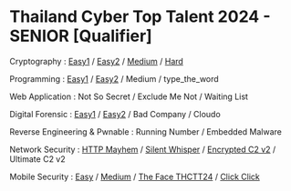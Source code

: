# Thailand Cyber Top Talent 2024 - SENIOR [Qualifier]

Cryptography : [Easy1](crypto-easy1) / [Easy2](crypto-easy2) / [Medium](crypto-medium) / [Hard](crypto-hard)

Programming : [Easy1](programming-easy1) / [Easy2](programming-easy2) / Medium / type_the_word

Web Application : Not So Secret / Exclude Me Not / Waiting List

Digital Forensic : [Easy1](forensic-easy1) / [Easy2](forensic-easy2) / Bad Company / Cloudo

Reverse Engineering & Pwnable : Running Number / Embedded Malware

Network Security : [HTTP Mayhem](netsec-1) / [Silent Whisper](netsec-2) / [Encrypted C2 v2](netsec-3) / Ultimate C2 v2

Mobile Security : [Easy](mobile-easy) / [Medium](mobile-medium) / [The Face THCTT24](mobile-the-face-thctt24) / [Click Click](mobile-click-click)
